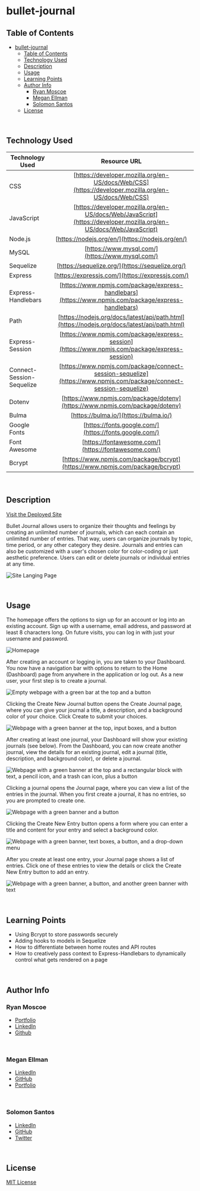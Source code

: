 # bullet-journal
## Table of Contents
- [bullet-journal](#bullet-journal)
  - [Table of Contents](#table-of-contents)
  - [Technology Used](#technology-used)
  - [Description](#description)
  - [Usage](#usage)
  - [Learning Points](#learning-points)
  - [Author Info](#author-info)
    - [Ryan Moscoe](#ryan-moscoe)
    - [Megan Ellman](#megan-ellman)
    - [Solomon Santos](#solomon-santos)
  - [License](#license)

<br />

## Technology Used

| Technology Used         | Resource URL           | 
| ------------- |:-------------:| 
| CSS     | [https://developer.mozilla.org/en-US/docs/Web/CSS](https://developer.mozilla.org/en-US/docs/Web/CSS)      |   
| JavaScript | [https://developer.mozilla.org/en-US/docs/Web/JavaScript](https://developer.mozilla.org/en-US/docs/Web/JavaScript)     |    
| Node.js | [https://nodejs.org/en/](https://nodejs.org/en/) |
| MySQL | [https://www.mysql.com/](https://www.mysql.com/)
| Sequelize | [https://sequelize.org/](https://sequelize.org/)
| Express | [https://expressjs.com/](https://expressjs.com/)
| Express-Handlebars | [https://www.npmjs.com/package/express-handlebars](https://www.npmjs.com/package/express-handlebars)
| Path | [https://nodejs.org/docs/latest/api/path.html](https://nodejs.org/docs/latest/api/path.html)
| Express-Session | [https://www.npmjs.com/package/express-session](https://www.npmjs.com/package/express-session)
| Connect-Session-Sequelize | [https://www.npmjs.com/package/connect-session-sequelize](https://www.npmjs.com/package/connect-session-sequelize)
| Dotenv | [https://www.npmjs.com/package/dotenv](https://www.npmjs.com/package/dotenv)
| Bulma | [https://bulma.io/](https://bulma.io/)
| Google Fonts | [https://fonts.google.com/](https://fonts.google.com/)
| Font Awesome | [https://fontawesome.com/](https://fontawesome.com/)
| Bcrypt | [https://www.npmjs.com/package/bcrypt](https://www.npmjs.com/package/bcrypt)
<br />

## Description 

[Visit the Deployed Site](https://bullet-journal.herokuapp.com/)

Bullet Journal allows users to organize their thoughts and feelings by creating an unlimited number of journals, which can each contain an unlimited number of entries. That way, users can organize journals by topic, time period, or any other category they desire. Journals and entries can also be customized with a user's chosen color for color-coding or just aesthetic preference. Users can edit or delete journals or individual entries at any time.

![Site Langing Page](gif)

<br/>

## Usage 

The homepage offers the options to sign up for an account or log into an existing account. Sign up with a username, email address, and password at least 8 characters long. On future visits, you can log in with just your username and password.

![Homepage](assets/images/homepage.jpg)

After creating an account or logging in, you are taken to your Dashboard. You now have a navigation bar with options to return to the Home (Dashboard) page from anywhere in the application or log out. As a new user, your first step is to create a journal.

![Empty webpage with a green bar at the top and a button](assets/images/dashboard-new-user.jpg)

Clicking the Create New Journal button opens the Create Journal page, where you can give your journal a title, a description, and a background color of your choice. Click Create to submit your choices.

![Webpage with a green banner at the top, input boxes, and a button](assets/images/create-journal.jpg)

After creating at least one journal, your Dashboard will show your existing journals (see below). From the Dashboard, you can now create another journal, view the details for an existing journal, edit a journal (title, description, and background color), or delete a journal.

![Webpage with a green banner at the top and a rectangular block with text, a pencil icon, and a trash can icon, plus a button](assets/images/dashboard.jpg)

Clicking a journal opens the Journal page, where you can view a list of the entries in the journal. When you first create a journal, it has no entries, so you are prompted to create one.

![Webpage with a green banner and a button](/assets/images/journal-new.jpg)

Clicking the Create New Entry button opens a form where you can enter a title and content for your entry and select a background color.

![Webpage with a green banner, text boxes, a button, and a drop-down menu](assets/images/create-entry.png)

After you create at least one entry, your Journal page shows a list of entries. Click one of these entries to view the details or click the Create New Entry button to add an entry.

![Webpage with a green banner, a button, and another green banner with text](assets/images/journal.jpg)

<br />

## Learning Points 

* Using Bcrypt to store passwords securely
* Adding hooks to models in Sequelize
* How to differentiate between home routes and API routes
* How to creatively pass context to Express-Handlebars to dynamically control what gets rendered on a page

<br />

## Author Info

### Ryan Moscoe 

* [Portfolio](https://rmoscoe.github.io/portfolio/)
* [LinkedIn](https://www.linkedin.com/in/ryan-moscoe-8652973/)
* [Github](https://github.com/rmoscoe)

<br />

### Megan Ellman
* [LinkedIn](https://www.linkedin.com/in/megan-ellman/)
* [GitHub](https://github.com/megellman)
* [Portfolio](https://megellman.github.io/portfolio/)

<br />

### Solomon Santos
- [LinkedIn](https://www.linkedin.com/in/solomon-santos)
- [GitHub](https://www.github.com/captaiiinsolo)
- [Twitter](https://twitter.com/captaiiinsolo)


<br />

## License

[MIT License](https://choosealicense.com/licenses/mit/)